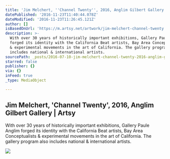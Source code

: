 ```yaml
---
title: 'Jim Melchert, ''Channel Twenty'', 2016, Anglim Gilbert Gallery | Artsy'
datePublished: '2016-11-23T11:40:44.078Z'
dateModified: '2016-11-23T11:26:45.121Z'
author: []
isBasedOnUrl: 'https://m.artsy.net/artwork/jim-melchert-channel-twenty'
description: >-
  With over 30 years of historically important exhibitions, Gallery Paule Anglim
  forged its identity with the California Beat artists, Bay Area Conceptualists
  & experimental movements in the art of California. The gallery program also
  includes national & international artists.
sourcePath: _posts/2016-07-10-jim-melchert-channel-twenty-2016-anglim-gilbert-gallery.md
starred: false
publisher: {}
via: {}
inFeed: true
_type: MediaObject

---
```

<article style=""><h1>Jim Melchert, 'Channel Twenty', 2016, Anglim Gilbert Gallery | Artsy</h1><p>With over 30 years of historically important exhibitions, Gallery Paule Anglim forged its identity with the California Beat artists, Bay Area Conceptualists &amp; experimental movements in the art of California. The gallery program also includes national &amp; international artists.</p><img src="https://d32dm0rphc51dk.cloudfront.net/y2RZSQPskRWP1zgZQHkLxQ/large.jpg" /></article>